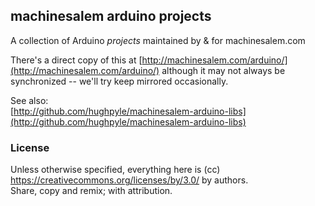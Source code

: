## machinesalem arduino projects

A collection of Arduino *projects* maintained by & for machinesalem.com

There's a direct copy of this at [http://machinesalem.com/arduino/](http://machinesalem.com/arduino/)
although it may not always be synchronized -- we'll try keep mirrored occasionally.

See also:  
[http://github.com/hughpyle/machinesalem-arduino-libs](http://github.com/hughpyle/machinesalem-arduino-libs)  


### License

Unless otherwise specified, everything here is (cc) https://creativecommons.org/licenses/by/3.0/ by authors.  
Share, copy and remix; with attribution.
